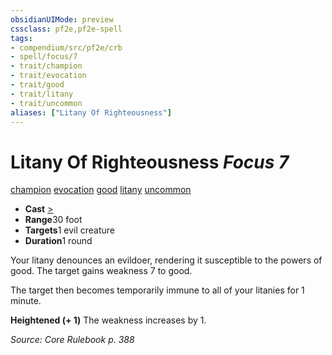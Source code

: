 ```yaml
---
obsidianUIMode: preview
cssclass: pf2e,pf2e-spell
tags:
- compendium/src/pf2e/crb
- spell/focus/7
- trait/champion
- trait/evocation
- trait/good
- trait/litany
- trait/uncommon
aliases: ["Litany Of Righteousness"]
---
```

# Litany Of Righteousness *Focus 7*   
[champion](../../Rules/traits/champion.md)  [evocation](../../Rules/traits/evocation.md)  [good](../../Rules/traits/good.md)  [litany](../../Rules/traits/litany.md)  [uncommon](../../Rules/traits/uncommon.md)  

- **Cast** [>](../../Rules/core-rulebook/chapter-9-playing-the-game.md#Actions "Single Action") 
- **Range**30 foot
- **Targets**1 evil creature
- **Duration**1 round

Your litany denounces an evildoer, rendering it susceptible to the powers of good. The target gains weakness 7 to good.

The target then becomes temporarily immune to all of your litanies for 1 minute.

**Heightened (+ 1)** The weakness increases by 1.

*Source: Core Rulebook p. 388*
